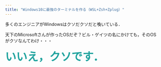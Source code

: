 ```yaml
---
title: "Windows10に最強のターミナルを作る（WSL+Zsh+Zplug）"
---
```


多くのエンジニアがWindowsはクソだクソだと喚いている．

天下のMicrosoftさんが作ったOSだぞ？ビル・ゲイツの名にかけても，そのOSがクソなんてわけ・・・

<span style="color: #20a39e" class="text-color">**<span style="font-size: 36px" class="font-size">いいえ，クソです．</span>**</span>